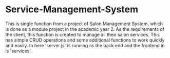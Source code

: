# Service-Management-System
This is single function from a project of Salon Management System, which is done as a module project in the academic year 2. As the requirements of the client, this function is created to manage all their salon services. This has simple CRUD operations and some additional functions to work quickly and easily.
In here 'server.js' is running as the back end and the frontend in is 'services'.
